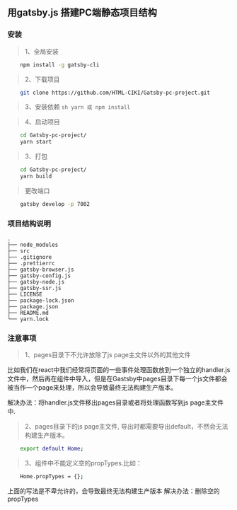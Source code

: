 ## 用gatsby.js 搭建PC端静态项目结构

### 安装 

> 1、全局安装

```sh
    npm install -g gatsby-cli
```

> 2、下载项目

```bash
    git clone https://github.com/HTML-CIKI/Gatsby-pc-project.git
```
> 3、安装依赖
    ```sh
        yarn 或 npm install
    ```

> 4、启动项目

```sh
    cd Gatsby-pc-project/
    yarn start
```

> 3、打包

```sh
    cd Gatsby-pc-project/
    yarn build
```

> 更改端口

```sh
    gatsby develop -p 7002
```
### 项目结构说明

    .
    ├── node_modules
    ├── src
    ├── .gitignore
    ├── .prettierrc
    ├── gatsby-browser.js
    ├── gatsby-config.js
    ├── gatsby-node.js
    ├── gatsby-ssr.js
    ├── LICENSE
    ├── package-lock.json
    ├── package.json
    ├── README.md
    └── yarn.lock

### 注意事项

> 1、pages目录下不允许放除了js page主文件以外的其他文件

  比如我们在react中我们经常将页面的一些事件处理函数放到一个独立的handler.js文件中，然后再在组件中导入，但是在Gastsby中pages目录下每一个js文件都会被当作一个page来处理，所以会导致最终无法构建生产版本。

  解决办法：将handler.js文件移出pages目录或者将处理函数写到js page主文件中.

> 2、pages目录下的js page主文件, 导出时都需要导出default，不然会无法构建生产版本。

```sh
    export default Home;
```

> 3、组件中不能定义空的propTypes.比如：

```sh
    Home.propTypes = {};
```

  上面的写法是不卑允许的，会导致最终无法构建生产版本
  解决办法：删除空的propTypes
